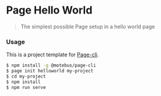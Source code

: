 # Page Hello World

> The simplest possible Page setup in a hello world page

### Usage

This is a project template for [Page-cli](https://github.com/motebus/page-cli).

``` bash
$ npm install -g @motebus/page-cli
$ page init helloworld my-project
$ cd my-project
$ npm install
$ npm run serve
```



